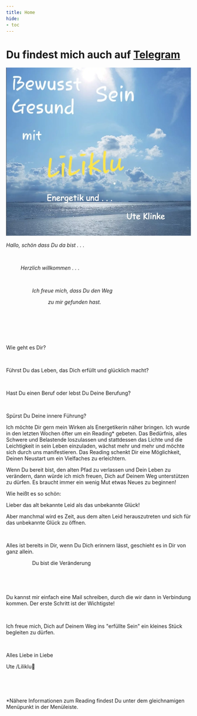 ```yaml
---
title: Home
hide:
- toc
---
```

# Du findest mich auch auf [Telegram](https://t.me/Liliklu)

![](img/opener.png)

*Hallo, schön dass Du da bist . . .*  

            

          *Herzlich willkommen . . .*

​

                  *Ich freue mich, dass Du den Weg*          



                             *zu mir gefunden hast.*

​

                         

​

Wie geht es Dir?

​

Führst Du das Leben, das Dich erfüllt und glücklich macht?

​

Hast Du einen Beruf oder lebst Du Deine Berufung?

​

Spürst Du Deine innere Führung?


Ich möchte Dir gern mein Wirken als Energetikerin näher bringen. Ich wurde in den letzten Wochen öfter um ein Reading* gebeten. Das Bedürfnis, alles Schwere und Belastende loszulassen und stattdessen das Lichte und die Leichtigkeit in sein Leben einzuladen, wächst mehr und mehr und möchte sich durch uns manifestieren. Das Reading schenkt Dir eine Möglichkeit, Deinen Neustart um ein Vielfaches zu erleichtern.


Wenn Du bereit bist, den alten Pfad zu verlassen und Dein Leben zu verändern, dann würde ich mich freuen, Dich auf Deinem Weg unterstützen zu dürfen. Es braucht immer ein wenig Mut etwas Neues zu beginnen!



Wie heißt es so schön:

Lieber das alt bekannte Leid als das unbekannte Glück!



Aber manchmal wird es Zeit, aus dem alten Leid herauszutreten und sich für das unbekannte Glück zu öffnen.

​

Alles ist bereits in Dir, wenn Du Dich erinnern lässt, geschieht es in Dir von ganz allein. 

                  Du bist die Veränderung

​

​

Du kannst mir einfach eine Mail schreiben, durch die wir dann in Verbindung kommen. Der erste Schritt ist der Wichtigste!

​

Ich freue mich, Dich auf Deinem Weg ins "erfüllte Sein" ein kleines Stück begleiten zu dürfen.


​

Alles Liebe in Liebe



Ute /Liliklu🦋

​

​

*Nähere Informationen zum Reading findest Du unter dem gleichnamigen Menüpunkt in der Menüleiste.

​
